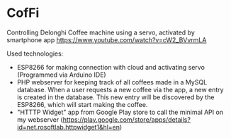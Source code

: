 # CofFi
Controlling Delonghi Coffee machine using a servo, activated by smartphone app
https://www.youtube.com/watch?v=cW2_BVvrmLA

Used technologies:
- ESP8266 for making connection with cloud and activating servo (Programmed via Arduino IDE)
- PHP webserver for keeping track of all coffees made in a MySQL database. When a user requests a new coffee via the app, a new entry is created in the database. This new entry will be discovered by the ESP8266, which will start making the coffee.
- "HTTTP Widget" app from Google Play store to call the minimal API on my webserver (https://play.google.com/store/apps/details?id=net.rosoftlab.httpwidget1&hl=en)
